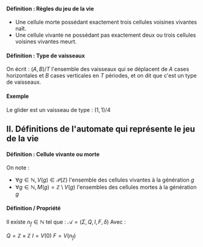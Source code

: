 #### Définition : Règles du jeu de la vie
- Une cellule morte possédant exactement trois cellules voisines vivantes naît. 
- Une cellule vivante ne possédant pas exactement deux ou trois cellules voisines vivantes meurt.

#### Définition : Type de vaisseaux
On écrit : $(A, B)/T$ l'ensemble des vaisseaux qui se déplacent de $A$ cases horizontales et $B$ cases verticales en $T$ périodes, et on dit que c'est un type de vaisseaux. 

#### Exemple 
Le glider est un vaisseau de type : $(1, 1)/4$

## II. Définitions de l'automate qui représente le jeu de la vie
#### Définition : Cellule vivante ou morte
On note :
- $\forall g \in \mathbb{N}, V(g) \in \mathcal{P}(\mathbb{Z})$ l'ensemble des cellules vivantes à la génération $g$
- $\forall g \in \mathbb{N}, M(g)=\mathbb{Z} \setminus V(g)$ l'ensembles des cellules mortes à la génération $g$

#### Définition / Propriété
Il existe $n_{f} \in \mathbb{N}$ tel que : 
$\mathcal{A} = (\Sigma,Q, I, F, \delta)$
Avec : 

$Q = \mathbb{Z} \times \mathbb{Z}$
$I = V(0)$
$F=V(n_{f})$
